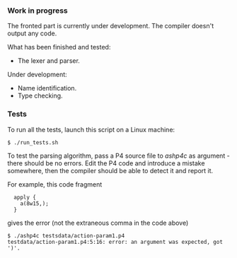 ### Work in progress
The fronted part is currently under development. The compiler doesn't output any code. 

What has been finished and tested:
  - The lexer and parser. 
  
Under development:
  - Name identification.
  - Type checking.

### Tests

To run all the tests, launch this script on a Linux machine:

```$ ./run_tests.sh```

To test the parsing algorithm, pass a P4 source file to *ashp4c* as argument - there should be no errors. Edit the P4 code and introduce a mistake somewhere, then the compiler should be able to detect it and report it.

For example, this code fragment

```
  apply {
    a(8w15,);
  }
```
gives the error (not the extraneous comma in the code above)

```
$ ./ashp4c testsdata/action-param1.p4
testdata/action-param1.p4:5:16: error: an argument was expected, got ')'.
```

